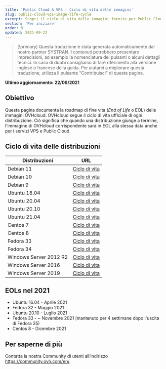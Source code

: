 ```yaml
---
title: 'Public Cloud & VPS - Ciclo di vita delle immagini'
slug: public-cloud-vps-image-life-cycle
excerpt: Scopri il ciclo di vita delle immagini fornite per Public Cloud & VPS
section: 'Per iniziare'
order: 8
updated: 2021-09-22
---
```


> [!primary]
> Questa traduzione è stata generata automaticamente dal nostro partner SYSTRAN. I contenuti potrebbero presentare imprecisioni, ad esempio la nomenclatura dei pulsanti o alcuni dettagli tecnici. In caso di dubbi consigliamo di fare riferimento alla versione inglese o francese della guida. Per aiutarci a migliorare questa traduzione, utilizza il pulsante "Contribuisci" di questa pagina.
>

**Ultimo aggiornamento: 22/09/2021**

## Obiettivo

Questa pagina documenta la roadmap di fine vita (*End of Life* o EOL) delle immagini OVHcloud. OVHcloud segue il ciclo di vita ufficiale di ogni distribuzione. Ciò significa che quando una distribuzione giunge a termine, l'immagine di OVHcloud corrispondente sarà in EOL alla stessa data anche per i servizi VPS e Public Cloud.

## Ciclo di vita delle distribuzioni

| Distribuzioni                  | URL                                                                                       |
| ----------------------------- | ----------------------------------------------------------------------------------------- |
| Debian 11                     | [Ciclo di vita](https://wiki.debian.org/DebianReleases)                                      |
| Debian 10                     | [Ciclo di vita](https://wiki.debian.org/DebianReleases)                                      |
| Debian 9                      | [Ciclo di vita](https://wiki.debian.org/DebianReleases)                                      |
| Ubuntu 18.04                  | [Ciclo di vita](https://wiki.ubuntu.com/Releases)                                            |
| Ubuntu 20.04                  | [Ciclo di vita](https://wiki.ubuntu.com/Releases)                                            |
| Ubuntu 20.10                  | [Ciclo di vita](https://wiki.ubuntu.com/Releases)                                            |
| Ubuntu 21.04                  | [Ciclo di vita](https://wiki.ubuntu.com/Releases)                                            |
| Centos 7                      | [Ciclo di vita](https://wiki.centos.org/About/Product)                                       |
| Centos 8                      | [Ciclo di vita](https://wiki.centos.org/About/Product)                                       |
| Fedora 33                     | [Ciclo di vita](https://fedoraproject.org/wiki/Fedora_Release_Life_Cycle)                    |
| Fedora 34                     | [Ciclo di vita](https://fedoraproject.org/wiki/Fedora_Release_Life_Cycle)                    |
| Windows Server 2012 R2        | [Ciclo di vita](https://docs.microsoft.com/en-us/lifecycle/products/windows-server-2012-r2)  |
| Windows Server 2016           | [Ciclo di vita](https://docs.microsoft.com/en-us/lifecycle/products/windows-server-2016)     |
| Windows Server 2019           | [Ciclo di vita](https://docs.microsoft.com/en-us/lifecycle/products/windows-server-2019)     |

## EOLs nel 2021

- Ubuntu 16.04 - Aprile 2021
- Fedora 32 - Maggio 2021
- Ubuntu 20.10 - Luglio 2021
- Fedora 33 - ~ Novembre 2021 (mantenuto per 4 settimane dopo l'uscita di Fedora 35)
- Centos 8 - Dicembre 2021

## Per saperne di più

Contatta la nostra Community di utenti all’indirizzo <https://community.ovh.com/en/>.
